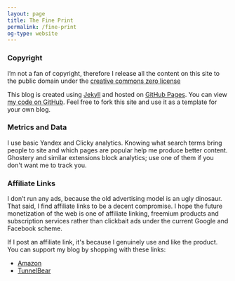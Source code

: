 ```yaml
---
layout: page
title: The Fine Print
permalink: /fine-print
og-type: website
---
```


### Copyright

I’m not a fan of copyright, therefore I release all the content on this site to the public domain under the [creative commons zero license][0]

This blog is created using [Jekyll][1] and hosted on [GitHub Pages][2]. You can view [my code on GitHub][3]. Feel free to fork this site and use it as a template for your own blog.

### Metrics and Data

I use basic Yandex and Clicky analytics. Knowing what search terms bring people to site and which pages are popular help me produce better content. Ghostery and similar extensions block analytics; use one of them if you don't want me to track you.

### Affiliate Links

I don’t run any ads, because the old advertising model is an ugly dinosaur. That said, I find affiliate links to be a decent compromise. I hope the future monetization of the web is one of affiliate linking, freemium products and subscription services rather than clickbait ads under the current Google and Facebook scheme.

If I post an affiliate link, it's because I genuinely use and like the product. You can support my blog by shopping with these links:
- [Amazon][4]
- [TunnelBear][5]

[0]: https://creativecommons.org/publicdomain/zero/1.0/
[1]: http://jekyllrb.com
[2]: https://pages.github.com
[3]: https://github.com/derekkedziora/derekkedziora.github.io
[4]: https://www.amazon.com/?_encoding=UTF8&camp=212353&creative=380561&linkCode=sb1&tag=derekcomua-20
[5]: http://click.tunnelbear.com/aff_c?offer_id=2&aff_id=2586 
